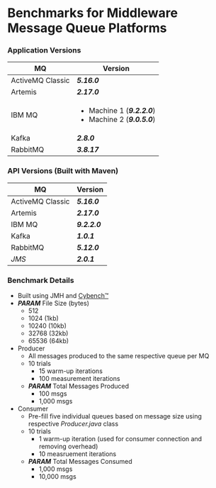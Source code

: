 # Benchmarks for Middleware Message Queue Platforms

### Application Versions
MQ | Version
-- | --
ActiveMQ Classic | ***5.16.0***
Artemis | ***2.17.0***
IBM MQ | <ul><li>Machine 1 (***9.2.2.0***)</li><li>Machine 2 (***9.0.5.0***)</li></ul>
Kafka | ***2.8.0***
RabbitMQ | ***3.8.17***


### API Versions (Built with Maven)
MQ | Version
-- | --
ActiveMQ Classic | ***5.16.0***
Artemis | ***2.17.0***
IBM MQ | ***9.2.2.0***
Kafka | ***1.0.1***
RabbitMQ | ***5.12.0***
*JMS* | ***2.0.1***


### Benchmark Details
- Built using JMH and [Cybench™](https://cybench.io/)
- ***PARAM*** File Size (bytes)
  - 512
  - 1024 (1kb)
  - 10240 (10kb)
  - 32768 (32kb)
  - 65536 (64kb)
- Producer
  - All messages produced to the same respective queue per MQ
  - 10 trials
    - 15 warm-up iterations
    - 100 measurement iterations
  - ***PARAM*** Total Messages Produced
    - 100 msgs
    - 1,000 msgs
- Consumer
  - Pre-fill five individual queues based on message size using respective *Producer.java* class
  - 10 trials
    - 1 warm-up iteration (used for consumer connection and removing overhead)
    - 10 measruement iterations
  - ***PARAM*** Total Messages Consumed
    - 1,000 msgs
    - 10,000 msgs
    
